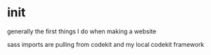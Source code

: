 # init
generally the first things I do when making a website

sass imports are pulling from codekit and my local codekit framework
